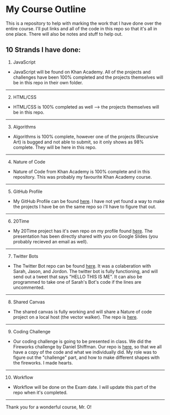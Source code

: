 # My Course Outline
This is a repository to help with marking the work that I have done over the entire course. I'll put links and all of the code in this repo so that it's all in one place. There will also be notes and stuff to help out.

## 10 Strands I have done:
1. JavaScript
* JavaScript will be found on Khan Academy. All of the projects and challenges have been 100% completed and the projects themselves will be in this repo in their own folder. 
---------------------
2. HTML/CSS
* HTML/CSS is 100% completed as well --> the projects themselves will be in this repo.
---------------------
3. Algorithms
* Algorithms is 100% complete, however one of the projects (Recursive Art) is bugged and not able to submit, so it only shows as 98% complete. They will be here in this repo.
---------------------
4. Nature of Code
* Nature of Code from Khan Academy is 100% complete and in this repository. This was probably my favourite Khan Academy course.
---------------------
5. GitHub Profile
* My GitHub Profile can be found [here](https://nikitayvchv.github.io/SpiralCode/Profile/). I have not yet found a way to make the projects I have be on the same repo so i'll have to figure that out.
---------------------
6. 20Time
* My 20Time project has it's own repo on my profile found [here](https://github.com/nikitayvchv/20TimeProject). The presentation has been directly shared with you on Google Slides (you probably recieved an email as well).
---------------------
7. Twitter Bots
* The Twitter Bot repo can be found [here](https://github.com/AYJACKSON-ICS4U/twitter-bots-nikita-sarah-jason-and-jordan). It was a colaberation with Sarah, Jason, and Jordon. The twitter bot is fully functioning, and will send out a tweet that says "HELLO THIS IS ME". It can also be programmed to take one of Sarah's Bot's code if the lines are uncommented.
---------------------
8. Shared Canvas
* The shared canvas is fully working and will share a Nature of code project on a local host (the vector walker). The repo is [here](https://github.com/sarahchoww/shared-drawing-canvas-websockets-and-p5-js-sarah-jordan).
---------------------
9. Coding Challenge
* Our coding challenge is going to be presented in class. We did the Fireworks challenge by Daniel Shiffman. Our repo is [here](https://github.com/JNGUY5/FireworksCodingChalleng), so that we all have a copy of the code and what we individually did. My role was to figure out the "challenge" part, and how to make different shapes with the fireworks. I made hearts.
---------------------
10. Workflow
* Workflow will be done on the Exam date. I will update this part of the repo when it's completed.
---------------------
Thank you for a wonderful course, Mr. O!

